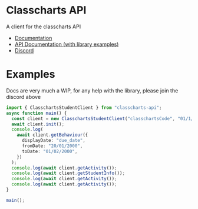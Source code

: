 # Classcharts API

A client for the classcharts API

* [Documentation](https://jamesatjaminit.github.io/classcharts-api/)
* [API Documentation (with library examples)](https://classcharts-api.github.io/api-docs/#introduction)
* [Discord](https://discord.gg/DTcwugcgZ2)
# Examples
Docs are very much a WIP, for any help with the library, please join the discord above

```typescript
import { ClasschartsStudentClient } from "classcharts-api";
async function main() {
  const client = new ClasschartsStudentClient("classchartsCode", "01/1/2000");
  await client.init();
  console.log(
    await client.getBehaviour({
      displayDate: "due_date",
      fromDate: "20/01/2000",
      toDate: "01/02/2000",
    })
  );
  console.log(await client.getActivity());
  console.log(await client.getStudentInfo());
  console.log(await client.getActivity());
  console.log(await client.getActivity());
}

main();
```

